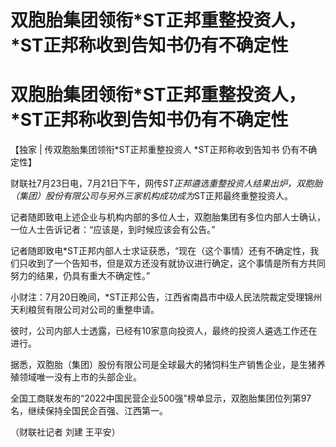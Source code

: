# 双胞胎集团领衔*ST正邦重整投资人，*ST正邦称收到告知书仍有不确定性

# 双胞胎集团领衔*ST正邦重整投资人，*ST正邦称收到告知书仍有不确定性

【独家 | 传双胞胎集团领衔*ST正邦重整投资人 *ST正邦称收到告知书 仍有不确定性】

财联社7月23日电，7月21日下午，网传*ST正邦遴选重整投资人结果出炉，双胞胎（集团）股份有限公司与另外三家机构成功成为*ST正邦最终重整投资人。

记者随即致电上述企业与机构内部的多位人士，双胞胎集团有多位内部人士确认，一位人士告诉记者：“应该是，到时候应该会有公告。”

记者随即致电*ST正邦内部人士求证获悉，“现在（这个事情）还有不确定性，我们只收到了一个告知书，但是双方还没有就协议进行确定，这个事情是所有方共同努力的结果，仍具有重大不确定性。”

小财注：7月20日晚间，*ST正邦公告，江西省南昌市中级人民法院裁定受理锦州天利粮贸有限公司对公司的重整申请。

彼时，公司内部人士透露，已经有10家意向投资人，最终的投资人遴选工作还在进行。

据悉，双胞胎（集团）股份有限公司是全球最大的猪饲料生产销售企业，是生猪养殖领域唯一没有上市的头部企业。

全国工商联发布的“2022中国民营企业500强”榜单显示，双胞胎集团位列第97名，继续保持全国民企百强、江西第一。

（财联社记者 刘建 王平安）

